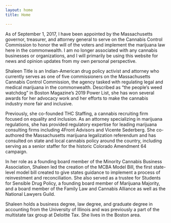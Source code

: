 ```yaml
---
layout: home
title: Home

---
```

<aside class="home__intro"> <figure class="home__avatar"></figure> <p>As of September 1, 2017, I have been appointed by the Massachusetts governor, treasurer, and attorney general to serve on the Cannabis Control Commission to honor the will of the voters and implement the marijuana law here in the commonwealth. I am no longer associated with any cannabis businesses or organizations, and I will primarily be using this website for news and opinion updates from my own personal perspective.</p> </aside> Shaleen Title is an Indian-American drug policy activist and attorney who currently serves as one of five commissioners on the Massachusetts Cannabis Control Commission, the agency tasked with regulating legal and medical marijuana in the commonwealth. Described as “the people’s weed watchdog” in Boston Magazine’s 2019 Power List, she has won several awards for her advocacy work and her efforts to make the cannabis industry more fair and inclusive.

Previously, she co-founded THC Staffing, a cannabis recruiting firm focused on equality and inclusion. As an attorney specializing in marijuana regulations, she has provided regulatory expertise for leading marijuana consulting firms including 4Front Advisors and Vicente Sederberg. She co-authored the Massachusetts marijuana legalization referendum and has consulted on state and local cannabis policy around the country, including serving as a senior staffer for the historic Colorado Amendment 64 campaign.

In her role as a founding board member of the Minority Cannabis Business Association, Shaleen led the creation of the MCBA Model Bill, the first state-level model bill created to give states guidance to implement a process of reinvestment and reconciliation. She also served as a trustee for Students for Sensible Drug Policy, a founding board member of Marijuana Majority, and a board member of the Family Law and Cannabis Alliance as well as the National Lawyers Guild.

Shaleen holds a business degree, law degree, and graduate degree in accounting from the University of Illinois and was previously a part of the multistate tax group at Deloitte Tax. She lives in the Boston area.
